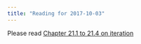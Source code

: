```yaml
---
title: "Reading for 2017-10-03"
---
```


Please read [Chapter 21.1 to 21.4 on iteration](http://r4ds.had.co.nz/iteration.html)